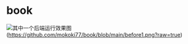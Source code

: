 # book
![其中一个后端运行效果图](https://github.com/mokoki77/book/blob/main/before1.png)
(https://github.com/mokoki77/book/blob/main/before1.png?raw=true)
